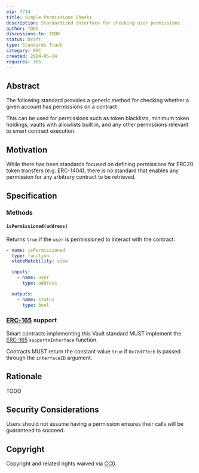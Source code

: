 ```yaml
---
eip: 7714
title: Simple Permissions Checks
description: Standardized interface for checking user permissions
author: TODO
discussions-to: TODO
status: Draft
type: Standards Track
category: ERC
created: 2024-05-24
requires: 165
---
```


## Abstract

The following standard provides a generic method for checking whether a given account has permissions on a contract

This can be used for permissions such as token blacklists, minimum token holdings, vaults with allowlists built in, and any other permissions relevant to smart contract execution.

## Motivation

While there has been standards focused on defining permissions for ERC20 token transfers (e.g. ERC-1404), there is no standard that enables any permission for any arbitrary contract to be retrieved.

## Specification

### Methods

#### `isPermissioned(address)`

Returns `true` if the `user` is permissioned to interact with the contract.

```yaml
- name: isPermissioned
  type: function
  stateMutability: view

  inputs:
    - name: user
      type: address

  outputs:
    - name: status
      type: bool
```

### [ERC-165](./eip-165.md) support

Smart contracts implementing this Vault standard MUST implement the [ERC-165](./eip-165.md) `supportsInterface` function.

Contracts MUST return the constant value `true` if `0x78d77ecb` is passed through the `interfaceID` argument.

## Rationale

TODO

## Security Considerations

Users should not assume having a permission ensures their calls will be guaranteed to succeed.

## Copyright

Copyright and related rights waived via [CC0](../LICENSE.md).
